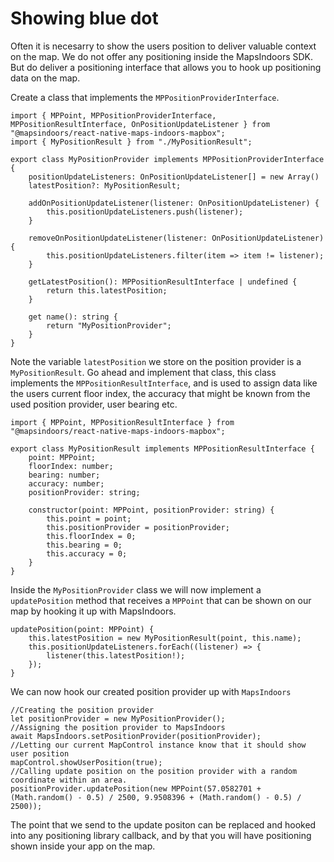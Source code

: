 # Showing blue dot

Often it is necesarry to show the users position to deliver valuable context on the map. We do not offer any positioning inside the MapsIndoors SDK. But do deliver a positioning interface that allows you to hook up positioning data on the map.

Create a class that implements the `MPPositionProviderInterface`.

```tsx
import { MPPoint, MPPositionProviderInterface, MPPositionResultInterface, OnPositionUpdateListener } from "@mapsindoors/react-native-maps-indoors-mapbox";
import { MyPositionResult } from "./MyPositionResult";

export class MyPositionProvider implements MPPositionProviderInterface {
    positionUpdateListeners: OnPositionUpdateListener[] = new Array()
    latestPosition?: MyPositionResult;

    addOnPositionUpdateListener(listener: OnPositionUpdateListener) {
        this.positionUpdateListeners.push(listener);
    }

    removeOnPositionUpdateListener(listener: OnPositionUpdateListener) {
        this.positionUpdateListeners.filter(item => item != listener);
    }

    getLatestPosition(): MPPositionResultInterface | undefined {
        return this.latestPosition;
    }

    get name(): string {
        return "MyPositionProvider";
    }
}
```

Note the variable `latestPosition` we store on the position provider is a `MyPositionResult`.
Go ahead and implement that class, this class implements the `MPPositionResultInterface`, and is used to assign data like the users current floor index, the accuracy that might be known from the used position provider, user bearing etc.

```tsx
import { MPPoint, MPPositionResultInterface } from "@mapsindoors/react-native-maps-indoors-mapbox";

export class MyPositionResult implements MPPositionResultInterface {
    point: MPPoint;
    floorIndex: number;
    bearing: number;
    accuracy: number;
    positionProvider: string;

    constructor(point: MPPoint, positionProvider: string) {
        this.point = point;
        this.positionProvider = positionProvider;
        this.floorIndex = 0;
        this.bearing = 0;
        this.accuracy = 0;
    }
}
```

Inside the `MyPositionProvider` class we will now implement a `updatePosition` method that receives a `MPPoint` that can be shown on our map by hooking it up with MapsIndoors.

```tsx
updatePosition(point: MPPoint) {
    this.latestPosition = new MyPositionResult(point, this.name);
    this.positionUpdateListeners.forEach((listener) => {
        listener(this.latestPosition!);
    });
}
```

We can now hook our created position provider up with `MapsIndoors`

```tsx
//Creating the position provider
let positionProvider = new MyPositionProvider();
//Assigning the position provider to MapsIndoors
await MapsIndoors.setPositionProvider(positionProvider);
//Letting our current MapControl instance know that it should show user position
mapControl.showUserPosition(true);
//Calling update position on the position provider with a random coordinate within an area.
positionProvider.updatePosition(new MPPoint(57.0582701 + (Math.random() - 0.5) / 2500, 9.9508396 + (Math.random() - 0.5) / 2500));
```

The point that we send to the update positon can be replaced and hooked into any positioning library callback, and by that you will have positioning shown inside your app on the map.